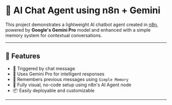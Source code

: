 # 🤖 AI Chat Agent using n8n + Gemini

This project demonstrates a lightweight AI chatbot agent created in [n8n](https://n8n.io), powered by **Google's Gemini Pro** model and enhanced with a simple memory system for contextual conversations.

---

## 🚀 Features

- 🔁 Triggered by chat message
- 🤖 Uses Gemini Pro for intelligent responses
- 🧠 Remembers previous messages using `Simple Memory`
- 🧩 Fully visual, no-code setup using n8n's AI Agent node
- 📦 Easily deployable and customizable

---
